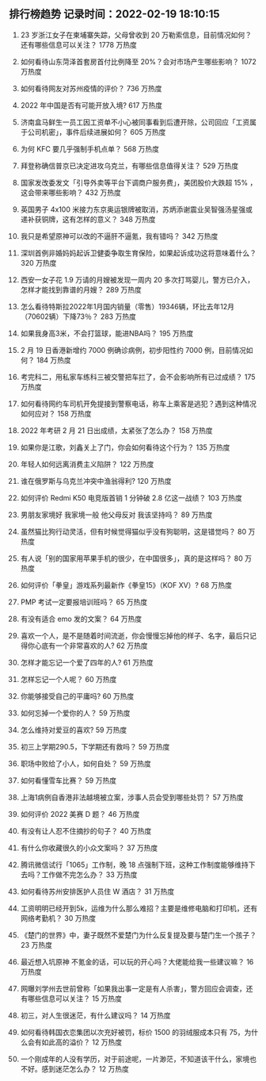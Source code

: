 
## 排行榜趋势 记录时间：2022-02-19 18:10:15
  
  1. 23 岁浙江女子在柬埔寨失踪，父母曾收到 20 万勒索信息，目前情况如何？还有哪些信息可以关注？ 1778 万热度
    
  2. 如何看待山东菏泽首套房首付比例降至 20%？会对市场产生哪些影响？ 1072 万热度
    
  3. 如何看待网友对苏州疫情的评价？ 736 万热度
    
  4. 2022 年中国是否有可能开放入境? 617 万热度
    
  5. 济南盒马鲜生一员工因工资单不小心被同事看到后遭开除，公司回应「工资属于公司机密」，事件后续进展如何？ 605 万热度
    
  6. 为何 KFC 要几乎强制手机点单？ 568 万热度
    
  7. 拜登称确信普京已决定进攻乌克兰，有哪些信息值得关注？ 529 万热度
    
  8. 国家发改委发文「引导外卖等平台下调商户服务费」，美团股价大跌超  15% ，这会带来哪些影响？ 432 万热度
    
  9. 英国男子 4x100 米接力东京奥运银牌被取消，苏炳添谢震业吴智强汤星强或递补获铜牌，这有怎样的意义？ 348 万热度
    
  10. 我只是希望原神可以改的不逼肝不逼氪，我有错吗？ 342 万热度
    
  11. 深圳首例非婚妈妈起诉卫健委争取生育保险，如果起诉成功这将意味着什么？ 320 万热度
    
  12. 西安一女子花 1.9 万请的月嫂被发现一周内 20 多次打骂婴儿，警方已介入，怎样才能找到靠谱的月嫂？ 289 万热度
    
  13. 怎么看待特斯拉2022年1月国内销量（零售）19346辆，环比去年12月（70602辆）下降73％？ 283 万热度
    
  14. 如果我身高3米，不会打篮球，能进NBA吗？ 195 万热度
    
  15. 2 月 19 日香港新增约 7000 例确诊病例，初步阳性约 7000 例，目前情况如何？ 184 万热度
    
  16. 考完科二，用私家车练科三被交警把车拦了，会不会影响所有已过成绩？ 175 万热度
    
  17. 如何看待网约车司机开免提接到警察电话，称车上乘客是逃犯？遇到这种情况如何应对？ 158 万热度
    
  18. 2022 年考研 2 月 21 日出成绩，太紧张了怎么办？ 158 万热度
    
  19. 如果你是江歌，刘鑫关上了门，你会如何看待这个行为？ 135 万热度
    
  20. 年轻人如何远离消费主义陷阱？ 122 万热度
    
  21. 谁在俄罗斯与乌克兰冲突中渔翁得利? 120 万热度
    
  22. 如何评价 Redmi K50 电竞版首销 1 分钟破 2.8 亿这一战绩？ 103 万热度
    
  23. 男朋友家境好 我家境一般 他父母反对 我该坚持吗？ 89 万热度
    
  24. 虽然猫比狗行动灵活，但有时候觉得猫似乎没有狗聪明，这是错觉吗？ 80 万热度
    
  25. 有人说「别的国家用苹果手机的很少，在中国很多」，真的是这样吗？ 80 万热度
    
  26. 如何评价「拳皇」游戏系列最新作《拳皇15》（KOF XV）? 68 万热度
    
  27. PMP 考试一定要报培训班吗？ 65 万热度
    
  28. 有没有适合 emo 发的文案？ 64 万热度
    
  29. 喜欢一个人，是不是随着时间流逝，你会慢慢忘掉他的样子、名字，最后只记得你心底有一个非常喜欢的人? 62 万热度
    
  30. 怎样才能忘记一个爱了四年的人? 61 万热度
    
  31. 怎样忘记一个人呢？ 60 万热度
    
  32. 你能够接受自己的平庸吗? 60 万热度
    
  33. 如何忘掉一个爱你的人？ 59 万热度
    
  34. 怎么维持对爱豆的喜欢? 59 万热度
    
  35. 初三上学期290.5，下学期还有救吗？ 59 万热度
    
  36. 职场中败给了小人，如何自处？ 59 万热度
    
  37. 如何看懂雪车比赛？ 59 万热度
    
  38. 上海1病例自香港非法越境被立案，涉事人员会受到哪些处罚？ 57 万热度
    
  39. 如何评价 2022 美赛 D 题？ 46 万热度
    
  40. 有没有让人忍不住摘抄的句子？ 40 万热度
    
  41. 有什么你收藏很久的小众文案吗？ 37 万热度
    
  42. 腾讯微信试行「1065」工作制，晚 18 点强制下班，这种工作制度能够维持下去吗？工作做不完怎么办？ 33 万热度
    
  43. 如何看待苏州安排医护人员住 W 酒店？ 31 万热度
    
  44. 工资明明已经开到5k，运维为什么那么难招？主要是维修电脑和打印机，还有网络考勤机？ 30 万热度
    
  45. 《楚门的世界》中，妻子既然不爱楚门为什么反复提及要与楚门生一个孩子？ 23 万热度
    
  46. 最近想入坑原神 不氪金的话，可以玩的开心吗？大佬能给我一些建议嘛？ 16 万热度
    
  47. 网曝刘学州去世前曾称「如果我出事一定是有人杀害」，警方回应会调查，还有哪些信息可以关注？ 15 万热度
    
  48. 初三，对人生很迷茫，有什么建议吗？ 14 万热度
    
  49. 如何看待韩国衣恋集团以次充好被罚，标价 1500 的羽绒服成本只有 75，为什么会有如此高的溢价？ 12 万热度
    
  50. 一个刚成年的人没有学历，对于前途呢，一片渺茫，不知道该干什么，家境也不好。感到迷茫怎么办？ 12 万热度
    
